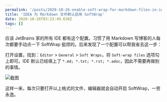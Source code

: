 ```yaml
---
permalink: '/posts/2020-10-26-enable-soft-wrap-for-markdown-files-in-idea-by-default.html'
title: 'IDEA 为 Markdown 文件默认启用 SoftWrap'
date: 2020-10-26T03:23:49.630Z
tags: []
---
```


<!-- 「」 -->

应该 JetBrains 家的所有 IDE 都有这个配置。习惯了用 Markdown 写博客的人每次都要手动点一下 SoftWrap 挺烦的。后来发现了一个配置可以帮我省去这一步：

打开设置，找到：`Editor` > `General` > `Soft Wraps`，将 `Soft-wrap files` 选项勾上即可。IDE 默认已经填上了 `*.md; *.txt; *.rst; *.adoc`，因此不需要再做别的事情。

![截图](https://i.stack.imgur.com/mkJgH.png)

这样一来，每次只要打开以上格式的文件，编辑器就会自动开启 SoftWrap，一劳永逸。